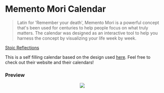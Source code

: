 # Memento Mori Calendar

> Latin for 'Remember your death', Memento Mori is a powerful concept that's been used for centuries to help people focus on what truly matters.
> The calendar was designed as an interactive tool to help you harness the concept by visualizing your life week by week.

[Stoic Reflections](https://stoicreflections.com)

This is a self filling calendar based on the design used [here](https://stoicreflections.com/collections/memento-mori-life-calendar-chart-poster-frame). Feel free to check out their website and their calendars!

### Preview
<div style="text-align:center">
  <img src="https://raw.githubusercontent.com/afonsocrg/mementoMori/master/preview.PNG" />
</div>
